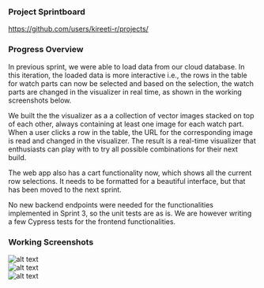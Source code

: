 ### Project Sprintboard
https://github.com/users/kireeti-r/projects/

### Progress Overview

In previous sprint, we were able to load data from our cloud database. In this iteration, the loaded data is more interactive i.e., the rows in the table for watch parts can now be selected and based on the selection, the watch parts are changed in the visualizer in real time, as shown in the working screenshots below.  

We built the the visualizer as a a collection of vector images stacked on top of each other, always containing at least one image for each watch part. When a user clicks a row in the table, the URL for the corresponding image is read and changed in the visualizer. The result is a real-time visualizer that enthusiasts can play with to try all possible combinations for their next build.  

The web app also has a cart functionality now, which shows all the current row selections. It needs to be formatted for a beautiful interface, but that has been moved to the next sprint.  

No new backend endpoints were needed for the functionalities implemented in Sprint 3, so the unit tests are as is. We are however writing a few Cypress tests for the frontend functionalities.  

### Working Screenshots

![alt text](https://drive.google.com/uc?id=1RYqkK5gW5rQjCHN4FE4ojN44Q-It_zUe)
<br/>
![alt text](https://drive.google.com/uc?id=1cm-EG38qc_faG8qRj2j_PRC27YHpYYqL)
<br/>
![alt text](https://drive.google.com/uc?id=1UwZcjATqB1TBYBq0imxB2TAVh8OGKq-t)
<br/>
